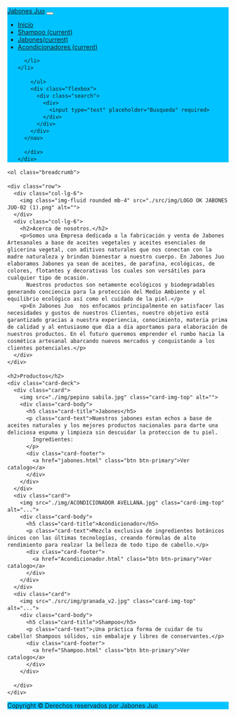 <head>
  <meta charset="utf-8">
  <meta name="viewport" content="width=device-width, initial-scale=1, shrink-to-fit=no">
  <meta name="description" content="">
  <meta name="author" content="">

  <title>Jabones_Juo</title>
  <link rel="stylesheet" href="https://stackpath.bootstrapcdn.com/bootstrap/4.5.2/css/bootstrap.min.css" integrity="sha384-JcKb8q3iqJ61gNV9KGb8thSsNjpSL0n8PARn9HuZOnIxN0hoP+VmmDGMN5t9UJ0Z" crossorigin="anonymous">
  <link href="styles.css" rel="stylesheet">

</head>
<body>
  
  <nav class=""><nav class="navbar navbar-light" style="background-color: rgb(0, 195, 255);">
  <nav class="navbar navbar-expand-lg navbar-light bg-">
    <a class="navbar-brand" href="./Index (1).html">Jabones Juo</a>
    <button class="navbar-toggler" type="button" data-toggle="collapse" data-target="#navbarSupportedContent" aria-controls="navbarSupportedContent" aria-expanded="false" aria-label="Toggle navigation">
      <span class="navbar-toggler-icon"></span>
    </button>
    <div class="collapse navbar-collapse" id="navbarSupportedContent">
      <ul class="navbar-nav mr-auto">
        <li class="nav-item active">
          <a class="nav-link" href="./Index (1).html"> Inicio <span class="sr-only"></span></a>
        </li>
        <li class="nav-item active">
          <a class="nav-link" href="/src/Shampoo.html"> Shampoo <span class="sr-only">(current)</span></a>
        <link rel="stylesheet" href="main.js">
        <div class="container">
      </li>
      <li class="nav-item active">
        <a class="nav-link" href="./src/jabones.html"> Jabones<span class="sr-only">(current)</span></a>
      <link rel="stylesheet" href="main.js">
      <div class="container">
        <li class="nav-item active">
          <a class="nav-link" href="./src/acondicionador.html"> Acondicionadores <span class="sr-only">(current)</span></a>
        <link rel="stylesheet" href="main.js">
        <div class="container">
          
      </li>
    </li>
      
        </ul>
        <div class="flexbox">
          <div class="search">
            <div>
              <input type="text" placeholder="Busqueda" required>
            </div>
          </div>
        </div>
      </nav>
  
      </div>
    </div>
  </nav>
  </nav>
  <div class="container">

    <ol class="breadcrumb">

    <div class="row">
      <div class="col-lg-6">
        <img class="img-fluid rounded mb-4" src="./src/img/LOGO OK JABONES JUO-02 (1).png" alt="">
      </div>
      <div class="col-lg-6">
        <h2>Acerca de nosotros.</h2>
        <p>Somos una Empresa dedicada a la fabricación y venta de Jabones Artesanales a base de aceites vegetales y aceites esenciales de glicerina vegetal, con aditivos naturales que nos conectan con la madre naturaleza y brindan bienestar a nuestro cuerpo. En Jabones Juo elaboramos Jabones ya sean de aceites, de parafina, ecológicas, de colores, flotantes y decorativas los cuales son versátiles para cualquier tipo de ocasión.
          Nuestros productos son netamente ecológicos y biodegradables generando conciencia para la protección del Medio Ambiente y el equilibrio ecológico así como el cuidado de la piel.</p>
        <p>En Jabones Juo  nos enfocamos principalmente en satisfacer las necesidades y gustos de nuestros Clientes, nuestro objetivo está garantizado gracias a nuestra experiencia, conocimiento, materia prima de calidad y al entusiasmo que día a día aportamos para elaboración de nuestros productos. En el futuro queremos emprender el rumbo hacia la cosmética artesanal abarcando nuevos mercados y conquistando a los clientes potenciales.</p>
      </div>
    </div>

    <h2>Productos</h2>
    <div class="card-deck">
      <div class="card">
        <img src="./img/pepino sabila.jpg" class="card-img-top" alt="">
        <div class="card-body">
          <h5 class="card-title">Jabones</h5>
          <p class="card-text">Nuestros jabones estan echos a base de aceites naturales y los mejores productos nacionales para darte una deliciosa espuma y limpieza sin descuidar la proteccion de tu piel.
            Ingredientes:
          </p>
          <div class="card-footer">
            <a href="jabones.html" class="btn btn-primary">Ver catalogo</a>
          </div>
        </div>
      </div>
      <div class="card">
        <img src="./img/ACONDICIONADOR AVELLANA.jpg" class="card-img-top" alt="...">
        <div class="card-body">
          <h5 class="card-title">Acondicionador</h5>
          <p class="card-text">Mezcla exclusiva de ingredientes botánicos únicos con las últimas tecnologías, creando fórmulas de alto rendimiento para realzar la belleza de todo tipo de cabello.</p>
          <div class="card-footer">
            <a href="Acondicionador.html" class="btn btn-primary">Ver catalogo</a>
          </div>
        </div>
      </div>
      <div class="card">
        <img src="./src/img/granada_v2.jpg" class="card-img-top" alt="...">
        <div class="card-body">
          <h5 class="card-title">Shampoo</h5>
          <p class="card-text">¡Una práctica forma de cuidar de tu cabello! Shampoos sólidos, sin embalaje y libres de conservantes.</p>
          <div class="card-footer">
            <a href="Shampoo.html" class="btn btn-primary">Ver catalogo</a>
          </div>
        </div>
        
      </div>
    </div>
  </div>
  <HTML>
    <HEAD>
    
 


  <footer class="py-5" style="background-color: rgb(0, 195, 255);">
    <div class="container">
      <p class="m-0 text-center text-white">Copyright &copy; Derechos reservados por Jabones Juo</p>
    </div>

  </footer>

  <script src="./main.js"></script>
  <script src="https://code.jquery.com/jquery-3.5.1.slim.min.js" integrity="sha384-DfXdz2htPH0lsSSs5nCTpuj/zy4C+OGpamoFVy38MVBnE+IbbVYUew+OrCXaRkfj" crossorigin="anonymous"></script>
  <script src="https://cdn.jsdelivr.net/npm/popper.js@1.16.1/dist/umd/popper.min.js" integrity="sha384-9/reFTGAW83EW2RDu2S0VKaIzap3H66lZH81PoYlFhbGU+6BZp6G7niu735Sk7lN" crossorigin="anonymous"></script>
  <script src="https://cdn.jsdelivr.net/npm/bootstrap@4.5.3/dist/js/bootstrap.min.js" integrity="sha384-w1Q4orYjBQndcko6MimVbzY0tgp4pWB4lZ7lr30WKz0vr/aWKhXdBNmNb5D92v7s" crossorigin="anonymous"></script>
</body>

</html>
